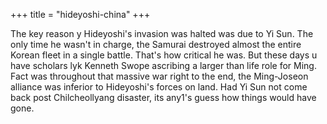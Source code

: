 +++
title = "hideyoshi-china"
+++

The key reason y Hideyoshi's invasion was halted was due to Yi Sun. The only time he wasn't in charge, the Samurai destroyed almost the entire Korean fleet in a single battle. That's how critical he was. But these days u have scholars lyk Kenneth Swope ascribing a larger than life role for Ming. Fact was throughout that massive war right to the end, the Ming-Joseon alliance was inferior to Hideyoshi's forces on land. Had Yi Sun not come back post Chilcheollyang disaster, its any1's guess how things would have gone.


